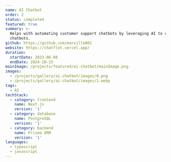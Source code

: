 ```yaml
---
name: AI Chatbot
order: 2
status: completed
featured: true
summary: >-
  Helps with automating customer support chatbots by leveraging AI to create
  chatbots.
github: https://github.com/marville001
website: https://chatflot.vercel.app/
duration:
  startDate: 2023-06-08
  endDate: 2024-10-15
mainImage: /projects/featured/ai-chatbot/mainImage.png
images:
  - /projects/gallery/ai-chatbot/images/0.png
  - /projects/gallery/ai-chatbot/images/1.webp
tags:
  - AI
techStack:
  - category: frontend
    name: Next.js
    version: '1'
  - category: database
    name: PostgreSQL
    version: '1'
  - category: backend
    name: Prisma ORM
    version: '1'
languages:
  - typescript
  - javascript
---
```

